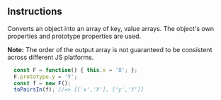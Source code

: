## Instructions


Converts an object into an array of key, value arrays. The object's own
properties and prototype properties are used. 

**Note:** The order of the output array is not guaranteed to be consistent across different JS
platforms.

```js
  const F = function() { this.x = 'X'; };
  F.prototype.y = 'Y';
  const f = new F();
  toPairsIn(f); //=> [['x','X'], ['y','Y']]
```